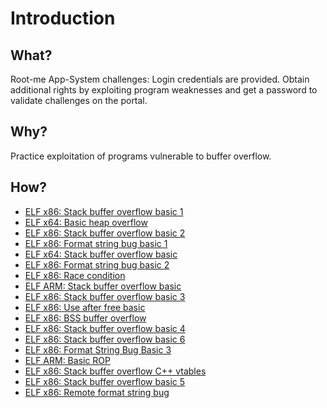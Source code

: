 # Introduction

## What?

Root-me App-System challenges: Login credentials are provided. Obtain additional rights by exploiting program weaknesses and get a password to validate challenges on the portal.

## Why?

Practice exploitation of programs vulnerable to buffer overflow. 

## How?

* [ELF x86: Stack buffer overflow basic 1](elf-86-stack-basic1.md)
* [ELF x64: Basic heap overflow](elf-64-heap-basic1.md)
* [ELF x86: Stack buffer overflow basic 2](elf-86-stack-basic2.md)
* [ELF x86: Format string bug basic 1](elf-86-string-basic1.md)
* [ELF x64: Stack buffer overflow basic](elf-64-stack-basic.md)
* [ELF x86: Format string bug basic 2](elf-86-string-basic2.md)
* [ELF x86: Race condition](elf-86-race-condition.md)
* [ELF ARM: Stack buffer overflow basic](elf-arm-stack-basic.md)
* [ELF x86: Stack buffer overflow basic 3](elf-86-stack-basic3.md)
* [ELF x86: Use after free basic](elf-86-free-basic.md)
* [ELF x86: BSS buffer overflow](elf-86-bss.md)
* [ELF x86: Stack buffer overflow basic 4](elf-86-stack-basic4.md)
* [ELF x86: Stack buffer overflow basic 6](elf-86-stack-basic6.md)
* [ELF x86: Format String Bug Basic 3](elf-86-string-basic3.md)
* [ELF ARM: Basic ROP](elf-arm-basic-rop.md)
* [ELF x86: Stack buffer overflow C++ vtables](elf-86-stack-cpp.md)
* [ELF x86: Stack buffer overflow basic 5](elf-86-stack-basic5.md)
* [ELF x86: Remote format string bug](elf-86-remote-string.md)
